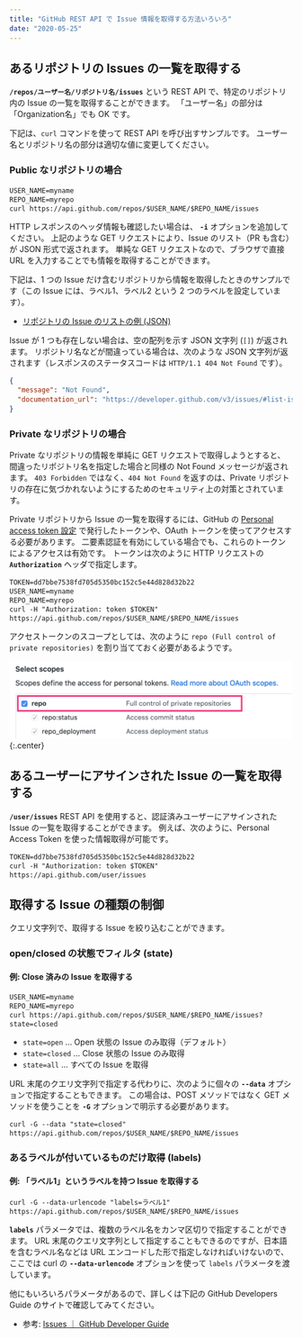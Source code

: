 ```yaml
---
title: "GitHub REST API で Issue 情報を取得する方法いろいろ"
date: "2020-05-25"
---
```


あるリポジトリの Issues の一覧を取得する
----

__`/repos/ユーザー名/リポジトリ名/issues`__ という REST API で、特定のリポジトリ内の Issue の一覧を取得することができます。
「ユーザー名」の部分は「Organization名」でも OK です。

下記は、`curl` コマンドを使って REST API を呼び出すサンプルです。
ユーザー名とリポジトリ名の部分は適切な値に変更してください。

### Public なリポジトリの場合

```
USER_NAME=myname
REPO_NAME=myrepo
curl https://api.github.com/repos/$USER_NAME/$REPO_NAME/issues
```

HTTP レスポンスのヘッダ情報も確認したい場合は、 __`-i`__ オプションを追加してください。
上記のような GET リクエストにより、Issue のリスト（PR も含む）が JSON 形式で返されます。
単純な GET リクエストなので、ブラウザで直接 URL を入力することでも情報を取得することができます。

下記は、1 つの Issue だけ含むリポジトリから情報を取得したときのサンプルです（この Issue には、ラベル1、ラベル2 という 2 つのラベルを設定しています）。

- [リポジトリの Issue のリストの例 (JSON)](github-rest-api-issues-001.txt)

Issue が 1 つも存在しない場合は、空の配列を示す JSON 文字列 (`[]`) が返されます。
リポジトリ名などが間違っている場合は、次のような JSON 文字列が返されます（レスポンスのステータスコードは `HTTP/1.1 404 Not Found` です）。

```json
{
  "message": "Not Found",
  "documentation_url": "https://developer.github.com/v3/issues/#list-issues-for-a-repository"
}
```

### Private なリポジトリの場合

Private なリポジトリの情報を単純に GET リクエストで取得しようとすると、間違ったリポジトリ名を指定した場合と同様の Not Found メッセージが返されます。
`403 Forbidden` ではなく、`404 Not Found` を返すのは、Private リポジトリの存在に気づかれないようにするためのセキュリティ上の対策とされています。

Private リポジトリから Issue の一覧を取得するには、GitHub の [Personal access token 設定](https://github.com/settings/tokens) で発行したトークンや、OAuth トークンを使ってアクセスする必要があります。
二要素認証を有効にしている場合でも、これらのトークンによるアクセスは有効です。
トークンは次のように HTTP リクエストの __`Authorization`__ ヘッダで指定します。

```
TOKEN=dd7bbe7538fd705d5350bc152c5e44d828d32b22
USER_NAME=myname
REPO_NAME=myrepo
curl -H "Authorization: token $TOKEN" https://api.github.com/repos/$USER_NAME/$REPO_NAME/issues
```

アクセストークンのスコープとしては、次のように `repo (Full control of private repositories)` を割り当てておく必要があるようです。

![github-rest-api-issues-001.png](github-rest-api-issues-001.png){:.center}


あるユーザーにアサインされた Issue の一覧を取得する
----

__`/user/issues`__ REST API を使用すると、認証済みユーザーにアサインされた Issue の一覧を取得することができます。
例えば、次のように、Personal Access Token を使った情報取得が可能です。

```
TOKEN=dd7bbe7538fd705d5350bc152c5e44d828d32b22
curl -H "Authorization: token $TOKEN" https://api.github.com/user/issues
```


取得する Issue の種類の制御
----

クエリ文字列で、取得する Issue を絞り込むことができます。

### open/closed の状態でフィルタ (state)

#### 例: Close 済みの Issue を取得する

```
USER_NAME=myname
REPO_NAME=myrepo
curl https://api.github.com/repos/$USER_NAME/$REPO_NAME/issues?state=closed
```

- `state=open` ... Open 状態の Issue のみ取得（デフォルト）
- `state=closed` ... Close 状態の Issue のみ取得
- `state=all` ... すべての Issue を取得

URL 末尾のクエリ文字列で指定する代わりに、次のように個々の __`--data`__ オプションで指定することもできます。
この場合は、POST メソッドではなく GET メソッドを使うことを __`-G`__ オプションで明示する必要があります。

```
curl -G --data "state=closed" https://api.github.com/repos/$USER_NAME/$REPO_NAME/issues
```

### あるラベルが付いているものだけ取得 (labels)

#### 例: 「ラベル1」というラベルを持つ Issue を取得する

```
curl -G --data-urlencode "labels=ラベル1" https://api.github.com/repos/$USER_NAME/$REPO_NAME/issues
```

__`labels`__ パラメータでは、複数のラベル名をカンマ区切りで指定することができます。
URL 末尾のクエリ文字列として指定することもできるのですが、日本語を含むラベル名などは URL エンコードした形で指定しなければいけないので、ここでは curl の __`--data-urlencode`__ オプションを使って `labels` パラメータを渡しています。

他にもいろいろパラメータがあるので、詳しくは下記の GitHub Developers Guide のサイトで確認してみてください。

- 参考: [Issues ｜ GitHub Developer Guide](https://developer.github.com/v3/issues/#parameters-3)

